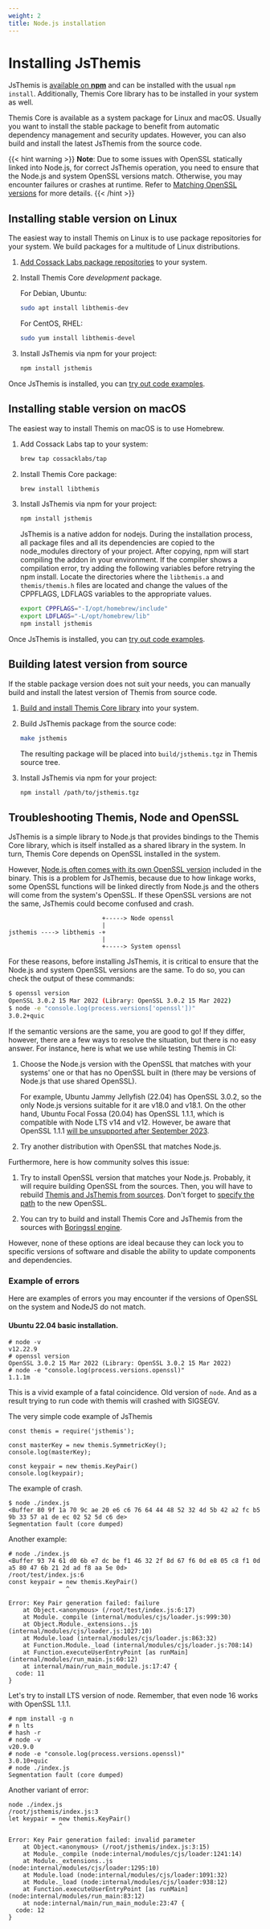 ```yaml
---
weight: 2
title: Node.js installation
---
```


# Installing JsThemis

JsThemis is [available on **npm**](https://www.npmjs.com/package/jsthemis)
and can be installed with the usual `npm install`.
Additionally, Themis Core library has to be installed in your system as well.

Themis Core is available as a system package for Linux and macOS.
Usually you want to install the stable package to benefit from automatic dependency management and security updates.
However, you can also build and install the latest JsThemis from the source code.

  {{< hint warning >}}
  **Note**: Due to some issues with OpenSSL statically linked into Node.js, for correct JsThemis operation, you need to ensure that the Node.js and system OpenSSL versions match. Otherwise, you may encounter failures or crashes at runtime. Refer to [Matching OpenSSL versions](#matching-openssl-versions) for more details.
  {{< /hint >}}

## Installing stable version on Linux

The easiest way to install Themis on Linux is to use package repositories for your system.
We build packages for a multitude of Linux distributions.

 1. [Add Cossack Labs package repositories](/themis/installation/installation-from-packages/)
    to your system.

 2. Install Themis Core _development_ package.

    For Debian, Ubuntu:

    ```bash
    sudo apt install libthemis-dev
    ```

    For CentOS, RHEL:

    ```bash
    sudo yum install libthemis-devel
    ```

3. Install JsThemis via npm for your project:

    ```bash
    npm install jsthemis
    ```

Once JsThemis is installed, you can [try out code examples](../examples/).

## Installing stable version on macOS

The easiest way to install Themis on macOS is to use Homebrew.

 1. Add Cossack Labs tap to your system:

    ```bash
    brew tap cossacklabs/tap
    ```

 2. Install Themis Core package:

    ```bash
    brew install libthemis
    ```

 3. Install JsThemis via npm for your project:

    ```bash
    npm install jsthemis
    ```

    JsThemis is a native addon for nodejs. During the installation process, all package files and all its dependencies are copied to the node_modules directory of your project. After copying, npm will start compiling the addon in your environment. If the compiler shows a compilation error, try adding the following variables before retrying the npm install. Locate the directories where the `libthemis.a` and `themis/themis.h` files are located and change the values of the CPPFLAGS, LDFLAGS variables to the appropriate values.

    ```bash
    export CPPFLAGS="-I/opt/homebrew/include"
    export LDFLAGS="-L/opt/homebrew/lib"
    npm install jsthemis
    ```

Once JsThemis is installed, you can [try out code examples](../examples/).

## Building latest version from source

If the stable package version does not suit your needs,
you can manually build and install the latest version of Themis from source code.

 1. [Build and install Themis Core library](/themis/installation/installation-from-sources/)
    into your system.

 2. Build JsThemis package from the source code:

    ```bash
    make jsthemis
    ```

    The resulting package will be placed into `build/jsthemis.tgz`
    in Themis source tree.

 3. Install JsThemis via npm for your project:

    ```bash
    npm install /path/to/jsthemis.tgz
    ```

## Troubleshooting Themis, Node and OpenSSL

JsThemis is a simple library to Node.js that provides bindings to the Themis Core library, which is itself installed as a shared library in the system. In turn, Themis Core depends on OpenSSL installed in the system.

However, [Node.js often comes with its own OpenSSL version](https://github.com/nodejs/TSC/blob/main/OpenSSL-Strategy.md) included in the binary. This is a problem for JsThemis, because due to how linkage works, some OpenSSL functions will be linked directly from Node.js and the others will come from the system's OpenSSL. If these OpenSSL versions are not the same, JsThemis could become confused and crash.

```
                          +-----> Node openssl
                          |
jsthemis ----> libthemis -+
                          |
                          +-----> System openssl
```

For these reasons, before installing JsThemis, it is critical to ensure that the Node.js and system OpenSSL versions are the same. To do so, you can check the output of these commands:

```bash
$ openssl version
OpenSSL 3.0.2 15 Mar 2022 (Library: OpenSSL 3.0.2 15 Mar 2022)
$ node -e "console.log(process.versions['openssl'])"
3.0.2+quic
```

If the semantic versions are the same, you are good to go! If they differ, however, there are a few ways to resolve the situation, but there is no easy answer. For instance, here is what we use while testing Themis in CI:

1. Choose the Node.js version with the OpenSSL that matches with your systems' one or that has no OpenSSL built in (there may be versions of Node.js that use shared OpenSSL).

   For example, Ubuntu Jammy Jellyfish (22.04) has OpenSSL 3.0.2, so the only Node.js versions suitable for it are v18.0 and v18.1. On the other hand, Ubuntu Focal Fossa (20.04) has OpenSSL 1.1.1, which is compatible with Node LTS v14 and v12. However, be aware that OpenSSL 1.1.1 [will be unsupported after September 2023](https://www.openssl.org/blog/blog/2023/03/28/1.1.1-EOL/).

2. Try another distribution with OpenSSL that matches Node.js.

Furthermore, here is how community solves this issue:

1. Try to install OpenSSL version that matches your Node.js. Probably, it will require building OpenSSL from the sources. Then, you will have to rebuild [Themis and JsThemis from sources](#building-latest-version-from-source). Don't forget to [specify the path](../../../installation/installation-from-sources/#cryptographic-backends) to the new OpenSSL.

2. You can try to build and install Themis Core and JsThemis from the sources with [Boringssl engine](../../../installation/installation-from-sources/#boringssl).

However, none of these options are ideal because they can lock you to specific versions of software and disable the ability to update components and dependencies.

### Example of errors
Here are examples of errors you may encounter if the versions of OpenSSL on the system and NodeJS do not match.

#### Ubuntu 22.04 basic installation.
```
# node -v
v12.22.9
# openssl version
OpenSSL 3.0.2 15 Mar 2022 (Library: OpenSSL 3.0.2 15 Mar 2022)
# node -e "console.log(process.versions.openssl)"
1.1.1m
```
This is a vivid example of a fatal coincidence. Old version of `node`.
And as a result trying to run code with themis will crashed with SIGSEGV.

The very simple code example of JsThemis
```
const themis = require('jsthemis');

const masterKey = new themis.SymmetricKey();
console.log(masterKey);

const keypair = new themis.KeyPair()
console.log(keypair);
```

The example of crash.
```
$ node ./index.js
<Buffer 80 9f 1a 70 9c ae 20 e6 c6 76 64 44 48 52 32 4d 5b 42 a2 fc b5 9b 33 57 a1 de ec 02 52 5d c6 de>
Segmentation fault (core dumped)
```

Another example:
```
# node ./index.js
<Buffer 93 74 61 d0 6b e7 dc be f1 46 32 2f 8d 67 f6 0d e8 05 c8 f1 0d a5 80 47 6b 21 2d ad f8 aa 5e 0d>
/root/test/index.js:6
const keypair = new themis.KeyPair()
                ^

Error: Key Pair generation failed: failure
    at Object.<anonymous> (/root/test/index.js:6:17)
    at Module._compile (internal/modules/cjs/loader.js:999:30)
    at Object.Module._extensions..js (internal/modules/cjs/loader.js:1027:10)
    at Module.load (internal/modules/cjs/loader.js:863:32)
    at Function.Module._load (internal/modules/cjs/loader.js:708:14)
    at Function.executeUserEntryPoint [as runMain] (internal/modules/run_main.js:60:12)
    at internal/main/run_main_module.js:17:47 {
  code: 11
}
```

Let's try to install LTS version of node. Remember, that even node 16 works with OpenSSL 1.1.1.

```
# npm install -g n
# n lts
# hash -r
# node -v
v20.9.0
# node -e "console.log(process.versions.openssl)"
3.0.10+quic
# node ./index.js
Segmentation fault (core dumped)
```

Another variant of error:
```
node ./index.js
/root/jsthemis/index.js:3
let keypair = new themis.KeyPair()
              ^

Error: Key Pair generation failed: invalid parameter
    at Object.<anonymous> (/root/jsthemis/index.js:3:15)
    at Module._compile (node:internal/modules/cjs/loader:1241:14)
    at Module._extensions..js (node:internal/modules/cjs/loader:1295:10)
    at Module.load (node:internal/modules/cjs/loader:1091:32)
    at Module._load (node:internal/modules/cjs/loader:938:12)
    at Function.executeUserEntryPoint [as runMain] (node:internal/modules/run_main:83:12)
    at node:internal/main/run_main_module:23:47 {
  code: 12
}
```
